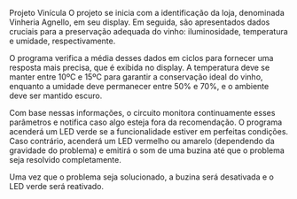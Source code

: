 Projeto Vinícula
O projeto se inicia com a identificação da loja, denominada Vinheria Agnello, em seu display. Em seguida, são apresentados dados cruciais para a preservação adequada do vinho: iluminosidade, temperatura e umidade, respectivamente.

O programa verifica a média desses dados em ciclos para fornecer uma resposta mais precisa, que é exibida no display. A temperatura deve se manter entre 10ºC e 15ºC para garantir a conservação ideal do vinho, enquanto a umidade deve permanecer entre 50% e 70%, e o ambiente deve ser mantido escuro.

Com base nessas informações, o circuito monitora continuamente esses parâmetros e notifica caso algo esteja fora da recomendação. O programa acenderá um LED verde se a funcionalidade estiver em perfeitas condições. Caso contrário, acenderá um LED vermelho ou amarelo (dependendo da gravidade do problema) e emitirá o som de uma buzina até que o problema seja resolvido completamente.

Uma vez que o problema seja solucionado, a buzina será desativada e o LED verde será reativado.
